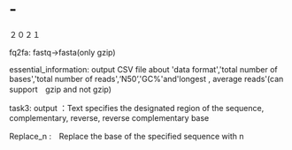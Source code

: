 # -
２０２１  
  
  fq2fa:  fastq->fasta(only gzip)  
  
  essential_information:  output CSV file about 'data format','total number of bases','total number of reads',‘N50’,'GC%'and'longest , average reads'(can support　gzip and not gzip)   
  
  task3:  output ：Text specifies the designated region of the sequence, complementary, reverse, reverse complementary base  
  
  Replace_n :　Replace the base of the specified sequence with n

